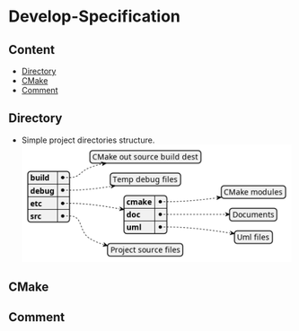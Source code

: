 # Develop-Specification
## Content
* [Directory](#Directory)
* [CMake](#CMake)
* [Comment](#Comment)

## Directory
* Simple project directories structure.
![project-structure](../uml/project-structure.png)

## CMake

## Comment
